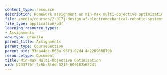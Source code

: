 ```yaml
---
content_type: resource
description: Homework assignment on min-max multi-objective optimization.
file: /media/courses/2-017j-design-of-electromechanical-robotic-systems-fall-2009/b233776f3c6b8fdd3215609162b65241_MIT2_017JF09_p26.pdf
file_type: application/pdf
learning_resource_types:
- Assignments
ocw_type: OCWFile
parent_title: Assignments
parent_type: CourseSection
parent_uid: 93ea44dc-663a-95f3-02d4-4a220966879b
resourcetype: Document
title: Min-max Multi-Objective Optimization
uid: b233776f-3c6b-8fdd-3215-609162b65241
---
```

